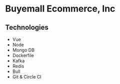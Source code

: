# Buyemall Ecommerce, Inc

## Technologies

- Vue
- Node
- Mongo DB
- Dockerfile
- Kafka
- Redis
- Bull
- Git & Circle CI
